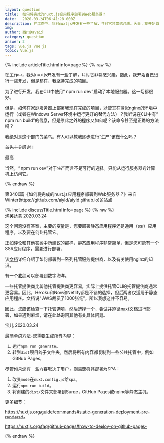 ```yaml
---
layout: question
title:  如何将完成的nuxt.js应用程序部署到Web服务器？
date:   2020-03-24T06:41:28.000Z
description: 在工作中，我对nuxtjs开发有一些了解，并对它非常感兴趣。因此，我开始自己进行一些开发，但是现在，我坚持完成的项目。为了进行开发，我在CLI中使用“...
img: 
author: 西门Davaid
category: question
answer: 2
tags: vue.js Vue.js
topic: Vue.js
---
```

<div class="article-root">
  <div class="article">
    {% include articleTitle.html info=page %}
    {% raw %}
    <div class="article-content"><p><font style="vertical-align: inherit;"><font style="vertical-align: inherit;">在工作中，我对nuxtjs开发有一些了解，并对它非常感兴趣。</font><font style="vertical-align: inherit;">因此，我开始自己进行一些开发，但是现在，我坚持完成的项目。</font></font></p>

<p><font style="vertical-align: inherit;"><font style="vertical-align: inherit;">为了进行开发，我在CLI中使用“ npm run dev”启动了本地服务器。</font><font style="vertical-align: inherit;">这一切都很好。</font></font></p>

<p><font style="vertical-align: inherit;"><font style="vertical-align: inherit;">但是，如何在家庭服务器上部署我现在完成的项目，以使其在类似nginx的环境中运行（或者在Windows Server环境中运行更好的替代方法）？</font><font style="vertical-align: inherit;">我听说在CLI中有“ npm run build”的信息，但是除此之外的程序又如何呢？</font><font style="vertical-align: inherit;">该命令甚至是正确的方法吗？</font></font></p>

<p><font style="vertical-align: inherit;"><font style="vertical-align: inherit;">我绝对是这个部门的菜鸟。</font><font style="vertical-align: inherit;">有人可以教我逐步进行“生产”该做什么吗？</font></font></p>

<p><font style="vertical-align: inherit;"><font style="vertical-align: inherit;">首先十分感谢！</font></font></p>

<p><font style="vertical-align: inherit;"><font style="vertical-align: inherit;">最高</font></font></p>

<p><font style="vertical-align: inherit;"><font style="vertical-align: inherit;">当然，“ npm run dev”对于生产而言不是可行的选择。</font><font style="vertical-align: inherit;">只能从运行服务器的计算机上访问它。</font></font></p></div>
    {% endraw %}
  </div>
  <p class="winter_mark">第3400篇《如何将完成的nuxt.js应用程序部署到Web服务器？》来自Winter(https://github.com/aiyld/aiyld.github.io)的站点</p>
  <div class="discuss-wrapper">
    {% include discussTitle.html info=page %}
    {% raw %}
    <div class="discuss-list">
    <div class="discuss-item">
        <div class="discuss-parent">
          <div class="discuss-meta">
            <span class="discuss-user">泡芙达蒙</span>
            <span class="discuss-time">2020.03.24</span>
          </div>
          <div class="discuss-comment"><p><font style="vertical-align: inherit;"><font style="vertical-align: inherit;">这个问题没有答案，主要的变量是，您要部署静态应用程序还是通用（ssr）应用程序，以及要在何处托管它。</font></font></p>

<p><font style="vertical-align: inherit;"><font style="vertical-align: inherit;">正如评论和其他答案中所建议的那样，静态应用程序非常简单，但是您可能有一个SSR应用程序，需要进行部署。</font></font></p>

<p><font style="vertical-align: inherit;"><font style="vertical-align: inherit;">该</font></font><a href="https://nuxtjs.org/faq/deployment-aws-s3-cloudfront" rel="nofollow noreferrer"><font style="vertical-align: inherit;"><font style="vertical-align: inherit;">文档</font></font></a><font style="vertical-align: inherit;"><font style="vertical-align: inherit;">详细介绍了如何部署到一系列托管服务提供商，以及有关使用nginx的知识。</font></font></p>

<p><font style="vertical-align: inherit;"><font style="vertical-align: inherit;">有一个</font></font><a href="https://kaloraat.com/articles/how-to-deploy-nuxtjs-ssr-app-to-digital-ocean" rel="nofollow noreferrer"><font style="vertical-align: inherit;"><font style="vertical-align: inherit;">教程</font></font></a><font style="vertical-align: inherit;"><font style="vertical-align: inherit;">可以部署到数字海洋。</font></font></p>

<p><font style="vertical-align: inherit;"><font style="vertical-align: inherit;">一些托管提供商比其他托管提供商更容易，实际上提供托管CLI的托管提供商通常更容易。</font><font style="vertical-align: inherit;">因此，Heroku和Now和Netlify都是不错的选择，但后两者仅适用于静态应用程序。</font><font style="vertical-align: inherit;">文档说“ AWS裁员了1000张纸”，所以我想这并不容易。</font></font></p>

<p><font style="vertical-align: inherit;"><font style="vertical-align: inherit;">因此，您应该检查一下托管选项，然后选择一个，尝试并遵循nuxt文档进行部署，如果遇到麻烦，请在此处询问其他有关具体问题。</font></font></p></div>
        </div></div><div class="discuss-item">
        <div class="discuss-parent">
          <div class="discuss-meta">
            <span class="discuss-user">宝儿</span>
            <span class="discuss-time">2020.03.24</span>
          </div>
          <div class="discuss-comment"><p><font style="vertical-align: inherit;"><font style="vertical-align: inherit;">最简单的方法-您需要生成所有内容：</font></font></p>

<ol>
<li><font style="vertical-align: inherit;"><font style="vertical-align: inherit;">运行</font></font><code>npm run generate</code><font style="vertical-align: inherit;"><font style="vertical-align: inherit;">。</font></font></li>
<li><font style="vertical-align: inherit;"><font style="vertical-align: inherit;">转到</font></font><code>dist</code><font style="vertical-align: inherit;"><font style="vertical-align: inherit;">项目</font><font style="vertical-align: inherit;">的</font><font style="vertical-align: inherit;">子文件夹，然后将所有内容都复制到一些公共托管中，例如GitHub Pages。</font></font></li>
</ol>

<p><font style="vertical-align: inherit;"><font style="vertical-align: inherit;">尽管如果您有一些内容取决于用户，则需要将其部署为SPA：</font></font></p>

<ol>
<li><font style="vertical-align: inherit;"><font style="vertical-align: inherit;">改变</font></font><code>mode</code><font style="vertical-align: inherit;"><font style="vertical-align: inherit;">在</font></font><code>nuxt.config.js</code><font style="vertical-align: inherit;"><font style="vertical-align: inherit;">给</font></font><code>spa</code><font style="vertical-align: inherit;"><font style="vertical-align: inherit;">。</font></font></li>
<li><font style="vertical-align: inherit;"><font style="vertical-align: inherit;">运行</font></font><code>npm run build</code><font style="vertical-align: inherit;"><font style="vertical-align: inherit;">。</font></font></li>
<li><font style="vertical-align: inherit;"><font style="vertical-align: inherit;">将创建的</font></font><code>dist/</code><font style="vertical-align: inherit;"><font style="vertical-align: inherit;">文件夹</font><font style="vertical-align: inherit;">部署</font><font style="vertical-align: inherit;">到Surge，GitHub Pages或nginx等静态主机。</font></font></li>
</ol>

<p><font style="vertical-align: inherit;"><font style="vertical-align: inherit;">更多细节： </font></font></p>

<p><a href="https://nuxtjs.org/guide/commands#static-generated-deployment-pre-rendered-" rel="nofollow noreferrer"><font style="vertical-align: inherit;"><font style="vertical-align: inherit;">https://nuxtjs.org/guide/commands#static-generation-deployment-pre-rendered-</font></font></a></p>

<p><a href="https://nuxtjs.org/faq/github-pages#how-to-deploy-on-github-pages-" rel="nofollow noreferrer"><font style="vertical-align: inherit;"><font style="vertical-align: inherit;">https://nuxtjs.org/faq/github-pages#how-to-deploy-on-github-pages-</font></font></a></p></div>
        </div></div>
    </div>
    {% endraw %}
  </div>
<div>
